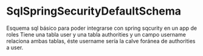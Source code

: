 # SqlSpringSecurityDefaultSchema
Esquema sql básico para poder integrarse con spring sqcurity en un app de roles
Tiene una tabla user y una tabla authorities y un campo username relaciona ambas tablas,
éste username sería la calve foránea de authorities a user.
